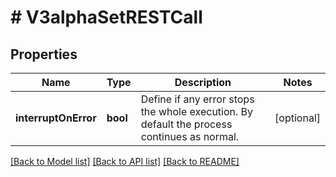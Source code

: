 # # V3alphaSetRESTCall

## Properties

Name | Type | Description | Notes
------------ | ------------- | ------------- | -------------
**interruptOnError** | **bool** | Define if any error stops the whole execution. By default the process continues as normal. | [optional]

[[Back to Model list]](../../README.md#models) [[Back to API list]](../../README.md#endpoints) [[Back to README]](../../README.md)
